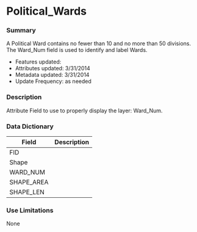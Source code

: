 # Political_Wards

### Summary  

A Political Ward contains no fewer than 10 and no more than 50 divisions. The Ward_Num field is used to identify and label Wards.  
- Features updated:     
- Attributes updated:  3/31/2014  
- Metadata updated:   3/31/2014  
- Update Frequency: as needed  


### Description  

Attribute Field to use to properly display the layer: Ward_Num.  

### Data Dictionary

| Field | Description  
| ----- | :----------:  
| FID |  
| Shape |  
| WARD_NUM |  
| SHAPE_AREA |  
| SHAPE_LEN |  


### Use Limitations  

None